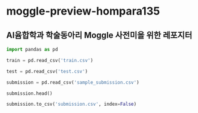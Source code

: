 # moggle-preview-hompara135
## AI윰합학과 학술동아리 Moggle 사전미을 위한 레포지터
```python
import pandas as pd

train = pd.read_csv('train.csv')

test = pd.read_csv('test.csv')

submission = pd.read_csv('sample_submission.csv')

submission.head()

submission.to_csv('submission.csv', index=False)
